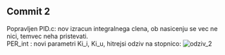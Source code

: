 ## Commit 2
Popravljen PID.c:  nov izracun integralnega clena, ob nasicenju se vec ne nici, temvec  neha pristevati. <br/>
PER_int : novi parametri Ki_i, Ki_u, hitrejsi odziv na stopnico:
![odziv_2](https://user-images.githubusercontent.com/99896721/200260931-62e49afb-a26a-442d-be8d-8a81b3946e06.PNG)
